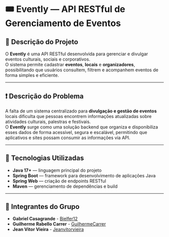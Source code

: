 # 🎟️ Evently — API RESTful de Gerenciamento de Eventos

## 🧾 Descrição do Projeto
O **Evently** é uma API RESTful desenvolvida para gerenciar e divulgar eventos culturais, sociais e corporativos.  
O sistema permite cadastrar **eventos**, **locais** e **organizadores**, possibilitando que usuários consultem, filtrem e acompanhem eventos de forma simples e eficiente.

---

## ❗ Descrição do Problema
A falta de um sistema centralizado para **divulgação e gestão de eventos** locais dificulta que pessoas encontrem informações atualizadas sobre atividades culturais, palestras e festivais.  
O **Evently** surge como uma solução backend que organiza e disponibiliza esses dados de forma acessível, segura e escalável, permitindo que aplicativos e sites possam consumir as informações via API.

---

## 🧠 Tecnologias Utilizadas
- **Java 17+** — linguagem principal do projeto  
- **Spring Boot** — framework para desenvolvimento de aplicações Java  
- **Spring Web** — criação de endpoints RESTful  
- **Maven** — gerenciamento de dependências e build  

---

## 👥 Integrantes do Grupo
- **Gabriel Casagrande**  - <a href="https://github.com/Bielfer12">Bielfer12</a><br>
- **Guilherme Rabello Carrer** - <a href="https://github.com/GuilhermeCarrer">GuilhermeCarrer</a><br>
- **Jean Vitor Vieira** - <a href="https://github.com/jeanvitorvieira">Jeanvitorvieira</a><br>

